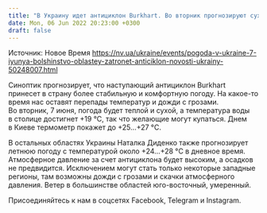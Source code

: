 ```yaml
---
title: "В Украину идет антициклон Burkhart. Во вторник прогнозируют сухую солнечную погоду"
date: Mon, 06 Jun 2022 20:23:00 +0300
draft: false
---
```

Источник: Новое Время https://nv.ua/ukraine/events/pogoda-v-ukraine-7-iyunya-bolshinstvo-oblastey-zatronet-anticiklon-novosti-ukrainy-50248007.html


 Синоптик прогнозирует, что наступающий антициклон Burkhart принесет в страну более стабильную и комфортную погоду. На какое-то время нас оставят перепады температур и дожди с грозами. Во вторник, 7 июня, погода будет теплой и сухой, а температура воды в столице достигнет +19 °C, так что желающие могут купаться. Днем в Киеве термометр покажет до +25…+27 °C.

В остальных областях Украины Наталка Диденко также прогнозирует летнюю погоду с температурой около +24…+28 °C в дневное время. Атмосферное давление за счет антициклона будет высоким, а осадков не предвидится. Исключением могут стать только некоторые западные регионы, там возможны дожди с грозами и скачки атмосферного давления. Ветер в большинстве областей юго-восточный, умеренный.

Присоединяйтесь к нам в соцсетях Facebook, Telegram и Instagram.
